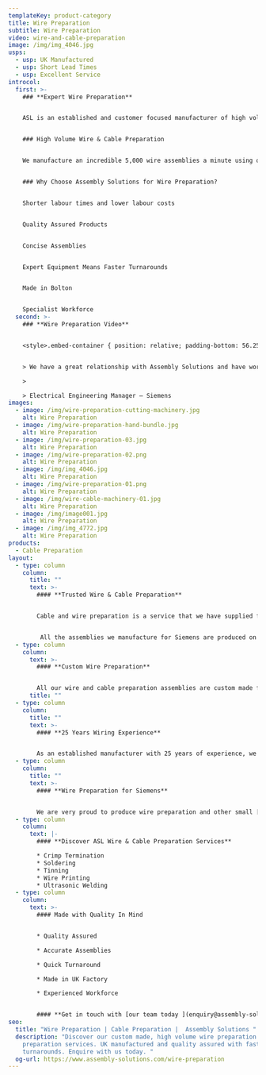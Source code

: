 ```yaml
---
templateKey: product-category
title: Wire Preparation
subtitle: Wire Preparation
video: wire-and-cable-preparation
image: /img/img_4046.jpg
usps:
  - usp: UK Manufactured
  - usp: Short Lead Times
  - usp: Excellent Service
introcol:
  first: >-
    ### **Expert Wire Preparation**


    ASL is an established and customer focused manufacturer of high volume wire preparation and cable preparation. Equipped with an extensive range of automatic high speed wire cutting and wire termination machinery, we produce custom designed wire assemblies on an incredibly fast turnaround. With all our wire preparation assemblies being primarily machine manufactured, quality is continually consistent and meets ISO 9001 standards.


    ### High Volume Wire & Cable Preparation


    We manufacture an incredible 5,000 wire assemblies a minute using our high speed automatic machines. With very little labour involved, we are as competitive as china and eastern European countries. This is one of the many reasons why we are the supplier of choice for some of the worlds leading companies including Siemens, Stanley and Vodafone. At Assembly Solutions, we pride ourselves on being trusted and effective wire assembly manufacturers, without compromising on quality- or price.


    ### Why Choose Assembly Solutions for Wire Preparation?


    Shorter labour times and lower labour costs


    Quality Assured Products


    Concise Assemblies 


    Expert Equipment Means Faster Turnarounds 


    Made in Bolton 


    Specialist Workforce
  second: >-
    ### **Wire Preparation Video**


    <style>.embed-container { position: relative; padding-bottom: 56.25%; height: 0; overflow: hidden; max-width: 100%; } .embed-container iframe, .embed-container object, .embed-container embed { position: absolute; top: 0; left: 0; width: 100%; height: 100%; }</style><div class='embed-container'><iframe src='https://www.youtube.com/embed/Cp3lVNhtjrI?loop=1&playlist=Cp3lVNhtjrI' frameborder='0' allowfullscreen></iframe></div>


    > We have a great relationship with Assembly Solutions and have worked with them for many years, simply because they continue to deliver quality products and always meet promised delivery dates. Being a well-established business, we have trusted them from start and really value their knowledgeable team, who have recently gone above and beyond to help with some technical design changes on the wire assembly termination

    >

    > Electrical Engineering Manager – Siemens
images:
  - image: /img/wire-preparation-cutting-machinery.jpg
    alt: Wire Preparation
  - image: /img/wire-preparation-hand-bundle.jpg
    alt: Wire Preparation
  - image: /img/wire-preparation-03.jpg
    alt: Wire Preparation
  - image: /img/wire-preparation-02.png
    alt: Wire Preparation
  - image: /img/img_4046.jpg
    alt: Wire Preparation
  - image: /img/wire-preparation-01.png
    alt: Wire Preparation
  - image: /img/wire-cable-machinery-01.jpg
    alt: Wire Preparation
  - image: /img/image001.jpg
    alt: Wire Preparation
  - image: /img/img_4772.jpg
    alt: Wire Preparation
products:
  - Cable Preparation
layout:
  - type: column
    column:
      title: ""
      text: >-
        #### **Trusted Wire & Cable Preparation**


        Cable and wire preparation is a service that we have supplied for over 25 years and we are incredibly proud to have built up a customer base including two world leading companies, Siemens and Stanley. If you watch our wire preparation video you will see the full range of services we provide under our purpose built family run factory in Bolton.


         All the assemblies we manufacture for Siemens are produced on our high speed fully automotive wire preparation machine which has the capability to cut, strip, tin and terminate wires. You can read the full Siemens project case study [here](https://www.assembly-solutions.com/projects/siemens/).
  - type: column
    column:
      text: >-
        #### **Custom Wire Preparation**


        All our wire and cable preparation assemblies are custom made from drawing and specification. Accredited to ISO 9001 we are fully committed to quality and ensure that all products are made to the highest standard. Every batch of wire preparation is given a pull off force test to assess crimped connections and to ensure that terminals are properly attached.
      title: ""
  - type: column
    column:
      title: ""
      text: >-
        #### **25 Years Wiring Experience**


        As an established manufacturer with 25 years of experience, we have the equipment and built a skilled team to supply any type of wire preparation and [cable preparation](/cable-preparation). We boast an extensive range of high speed wire cutting machinery which also strips, tins and terminates. These machines are run by our technical wire preparation experts who ensure that the machines are running at maximum efficiency and producing to the correct accuracy.
  - type: column
    column:
      title: ""
      text: >-
        #### **Wire Preparation for Siemens**


        We are very proud to produce wire preparation and other small [cable assemblies](/cable-assemblies) for world leading technology company Siemens. All the assemblies we manufacture for Siemens are produced on our high speed fully automotive wire preparation machine which has the capability to cut, strip, tin and terminate wires. You can read the full Siemens project case study [here](https://www.assembly-solutions.com/projects/siemens/).
  - type: column
    column:
      text: |-
        #### **Discover ASL Wire & Cable Preparation Services**

        * Crimp Termination
        * Soldering
        * Tinning
        * Wire Printing
        * Ultrasonic Welding
  - type: column
    column:
      text: >-
        #### Made with Quality In Mind


        * Quality Assured

        * Accurate Assemblies

        * Quick Turnaround

        * Made in UK Factory

        * Experienced Workforce


        #### **Get in touch with [our team today ](enquiry@assembly-solutions.com)to discuss your wire preparation needs and requirements. Our experts will be happy to help.**
seo:
  title: "Wire Preparation | Cable Preparation |  Assembly Solutions "
  description: "Discover our custom made, high volume wire preparation & cable
    preparation services. UK manufactured and quality assured with fast
    turnarounds. Enquire with us today. "
  og-url: https://www.assembly-solutions.com/wire-preparation
---
```

